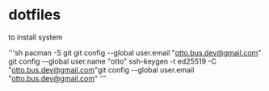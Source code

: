 # dotfiles
to install system

'''sh
pacman -S git
git config --global user.email "otto.bus.dev@gmail.com"
git config --global user.name "otto"
ssh-keygen -t ed25519 -C "otto.bus.dev@gmail.com"git config --global user.email "otto.bus.dev@gmail.com"
'''
